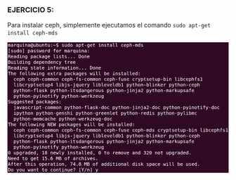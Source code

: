 ### EJERCICIO 5:

Para instalar ceph, simplemente ejecutamos el comando `sudo apt-get install ceph-mds`

![](capturas/15.png)